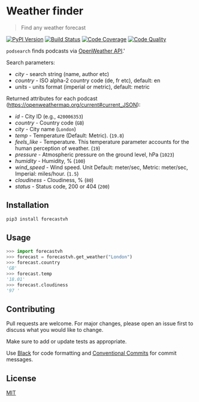 # Weather finder

> Find any weather forecast

[![PyPI Version][pypi-image]][pypi-url]
[![Build Status][build-image]][build-url]
[![Code Coverage][coverage-image]][coverage-url]
[![Code Quality][quality-image]][quality-url]

`podsearch` finds podcasts via [OpenWeather API](https://openweathermap.org/current).'

Search parameters:

- *city* - search string (name, author etc)
- *country* - ISO alpha-2 country code (de, fr etc), default: en
- *units* - units format (imperial or metric), default: metric

Returned attributes for each podcast (https://openweathermap.org/current#current_JSON):

- *id* - City ID (e.g., `420006353`)
- *country* - Country code (`GB`)
- *city* - City name (`London`)
- *temp* - Temperature (Default: Metric). (`19.8`)
- *feels_like* - Temperature. This temperature parameter accounts for the human perception of weather. (`19`)
- *pressure* - Atmospheric pressure on the ground level, hPa (`1023`)
- *humidity* - Humidity, % (`100`)
- *wind_speed* - Wind speed. Unit Default: meter/sec, Metric: meter/sec, Imperial: miles/hour. (`1.5`)
- *cloudiness* - Cloudiness, % (`80`)
- *status* - Status code, 200 or 404 (`200`)

## Installation

```sh
pip3 install forecastvh
```

## Usage

```python
>>> import forecastvh
>>> forecast = forecastvh.get_weather("London")
>>> forecast.country
'GB'
>>> forecast.temp
'18.01'
>>> forecast.cloudiness
'97	'
```

## Contributing

Pull requests are welcome. For major changes, please open an issue first to discuss what you would like to change.

Make sure to add or update tests as appropriate.

Use [Black](https://black.readthedocs.io/en/stable/) for code formatting and [Conventional Commits](https://www.conventionalcommits.org/en/v1.0.0-beta.4/) for commit messages.

## License

[MIT](https://choosealicense.com/licenses/mit/)

<!-- Markdown link & img dfn's -->

[pypi-image]: https://img.shields.io/pypi/v/forecastvh?style=flat-square
[pypi-url]: https://pypi.org/project/forecastvh/
[build-image]: https://img.shields.io/travis/MorningStar-png/forecastvh-py?style=flat-square
[build-url]: https://travis-ci.com/MorningStar-png/forecastvh-py
[coverage-image]: https://img.shields.io/coveralls/github/MorningStar-png/forecastvh-py?style=flat-square
[coverage-url]: https://coveralls.io/github/MorningStar-png/forecastvh-py
[quality-image]: https://img.shields.io/codeclimate/maintainability/MorningStar-png/forecastvh-py?style=flat-square
[quality-url]: https://codeclimate.com/github/MorningStar-png/forecastvh-py